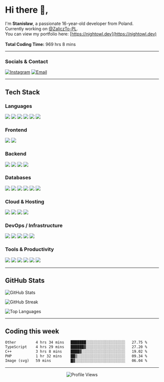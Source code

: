 # Hi there 👋,

I'm **Stanisław**, a passionate 16-year-old developer from Poland.  
Currently working on [@ZaliczTo-PL](https://github.com/ZaliczTo-PL).  
You can view my portfolio here: [https://nightowl.dev](https://nightowl.dev)
<br>
</br>
**Total Coding Time:** 969 hrs 8 mins <!--TOTAL_HOURS-->

---

### Socials & Contact

[![Instagram](https://img.shields.io/badge/Instagram-%23E4405F.svg?logo=Instagram&logoColor=white)](https://instagram.com/stanislawbotwina)
[![Email](https://img.shields.io/badge/Email-D14836?logo=gmail&logoColor=white)](mailto:me@nightowl.dev)

---

## Tech Stack

### Languages

<p>
  <img src="https://img.shields.io/badge/java-%23ED8B00.svg?style=for-the-badge&logo=openjdk&logoColor=white"/>
  <img src="https://img.shields.io/badge/javascript-%23323330.svg?style=for-the-badge&logo=javascript&logoColor=%23F7DF1E"/>
  <img src="https://img.shields.io/badge/typescript-%23007ACC.svg?style=for-the-badge&logo=typescript&logoColor=white"/>
  <img src="https://img.shields.io/badge/html5-%23E34F26.svg?style=for-the-badge&logo=html5&logoColor=white"/>
  <img src="https://img.shields.io/badge/css3-%231572B6.svg?style=for-the-badge&logo=css3&logoColor=white"/>
  <img src="https://img.shields.io/badge/c++-%2300599C.svg?style=for-the-badge&logo=c%2B%2B&logoColor=white"/>
</p>

### Frontend

<p>
  <img src="https://img.shields.io/badge/react-%2320232a.svg?style=for-the-badge&logo=react&logoColor=%2361DAFB"/>
  <img src="https://img.shields.io/badge/Next-black?style=for-the-badge&logo=next.js&logoColor=white"/>
</p>

### Backend

<p>
  <img src="https://img.shields.io/badge/node.js-6DA55F?style=for-the-badge&logo=node.js&logoColor=white"/>
  <img src="https://img.shields.io/badge/express.js-%23404d59.svg?style=for-the-badge&logo=express&logoColor=%2361DAFB"/>
  <img src="https://img.shields.io/badge/spring-%236DB33F.svg?style=for-the-badge&logo=spring&logoColor=white"/>
  <img src="https://img.shields.io/badge/JWT-black?style=for-the-badge&logo=JSON%20web%20tokens"/>
</p>

### Databases

<p>
  <img src="https://img.shields.io/badge/MongoDB-%234ea94b.svg?style=for-the-badge&logo=mongodb&logoColor=white"/>
  <img src="https://img.shields.io/badge/redis-%23DD0031.svg?style=for-the-badge&logo=redis&logoColor=white"/>
  <img src="https://img.shields.io/badge/postgres-%23316192.svg?style=for-the-badge&logo=postgresql&logoColor=white"/>
  <img src="https://img.shields.io/badge/mysql-4479A1.svg?style=for-the-badge&logo=mysql&logoColor=white"/>
  <img src="https://img.shields.io/badge/sqlite-%2307405e.svg?style=for-the-badge&logo=sqlite&logoColor=white"/>
  <img src="https://img.shields.io/badge/Prisma-3982CE?style=for-the-badge&logo=Prisma&logoColor=white"/>
</p>

### Cloud & Hosting

<p>
  <img src="https://img.shields.io/badge/GoogleCloud-%234285F4.svg?style=for-the-badge&logo=google-cloud&logoColor=white"/>
  <img src="https://img.shields.io/badge/Cloudflare-F38020?style=for-the-badge&logo=Cloudflare&logoColor=white"/>
  <img src="https://img.shields.io/badge/AWS-%23FF9900.svg?style=for-the-badge&logo=amazon-aws&logoColor=white"/>
  <img src="https://img.shields.io/badge/ovh-%23123F6D.svg?style=for-the-badge&logo=ovh&logoColor=white"/>
</p>

### DevOps / Infrastructure

<p>
  <img src="https://img.shields.io/badge/nginx-%23009639.svg?style=for-the-badge&logo=nginx&logoColor=white"/>
  <img src="https://img.shields.io/badge/apache%20tomcat-%23F8DC75.svg?style=for-the-badge&logo=apache-tomcat&logoColor=black"/>
  <img src="https://img.shields.io/badge/github%20actions-%232671E5.svg?style=for-the-badge&logo=githubactions&logoColor=white"/>
  <img src="https://img.shields.io/badge/git-%23F05033.svg?style=for-the-badge&logo=git&logoColor=white"/>
  <img src="https://img.shields.io/badge/github-%23121011.svg?style=for-the-badge&logo=github&logoColor=white"/>
</p>

### Tools & Productivity

<p>
  <img src="https://img.shields.io/badge/Postman-FF6C37?style=for-the-badge&logo=postman&logoColor=white"/>
  <img src="https://img.shields.io/badge/figma-%23F24E1E.svg?style=for-the-badge&logo=figma&logoColor=white"/>
  <img src="https://img.shields.io/badge/Notion-%23000000.svg?style=for-the-badge&logo=notion&logoColor=white"/>
  <img src="https://img.shields.io/badge/Gradle-02303A.svg?style=for-the-badge&logo=Gradle&logoColor=white"/>
  <img src="https://img.shields.io/badge/NPM-%23CB3837.svg?style=for-the-badge&logo=npm&logoColor=white"/>
  <img src="https://img.shields.io/badge/pnpm-%234a4a4a.svg?style=for-the-badge&logo=pnpm&logoColor=f69220"/>
</p>

---

## GitHub Stats

![GitHub Stats](https://github-readme-stats.vercel.app/api?username=nightowl-devs&theme=codeSTACKr&hide_border=true&include_all_commits=true&count_private=true)

![GitHub Streak](https://streak-stats.demolab.com?user=nightowl-devs&theme=codeSTACKr&hide_border=true&include_all_commits=true&count_private=true)

![Top Languages](https://github-readme-stats.vercel.app/api/top-langs/?username=nightowl-devs&layout=compact&theme=codeSTACKr&hide_border=true&include_all_commits=true&count_private=true)

---

## Coding this week

<!--START_SECTION:waka-->

```txt
Other         4 hrs 34 mins   ███████░░░░░░░░░░░░░░░░░░   27.75 %
TypeScript    4 hrs 29 mins   ██████▓░░░░░░░░░░░░░░░░░░   27.20 %
C++           3 hrs 8 mins    ████▓░░░░░░░░░░░░░░░░░░░░   19.02 %
PHP           1 hr 32 mins    ██▒░░░░░░░░░░░░░░░░░░░░░░   09.34 %
Image (svg)   59 mins         █▓░░░░░░░░░░░░░░░░░░░░░░░   06.04 %
```

<!--END_SECTION:waka-->
---
<p align="center">
  <img src="https://komarev.com/ghpvc/?username=NightOwlDevelopment&style=flat&color=blue" alt="Profile Views" />
</p>

